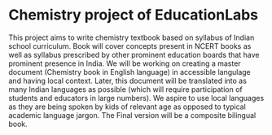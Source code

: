 # Chemistry project of EducationLabs
This project aims to write chemistry textbook based on syllabus of Indian school curriculum. Book will cover concepts present in NCERT books as well as syllabus prescribed by other prominent education boards that have prominent presence in India. We will be working on creating a master document (Chemistry book in English language) in accessible langulage and having local context. Later, this document will be translated into as many Indian languages as possible (which will require participation of students and educators in large numbers). We aspire to use local languages as they are being spoken by kids of relevant age as opposed to typical academic language jargon. The  Final version will be a composite bilingual book. 
